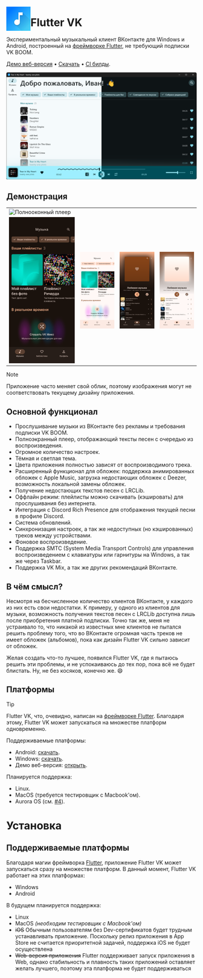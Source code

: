 <!-- markdownlint-disable-file MD029 MD033 MD041 -->

<img align="left" src="assets/icon.png" width="64" height="64" alt="Flutter VK logo"></img>

<h1 align="left">Flutter VK</h1>

Экспериментальный музыкальный клиент ВКонтакте для Windows и Android, построенный на [фреймворке Flutter](https://flutter.dev), не требующий подписки VK BOOM.

[Демо веб-версия](https://Zensonaton.github.io/FlutterVK) • [Скачать](https://github.com/Zensonaton/FlutterVK/releases) • [CI билды](https://t.me/fluttervkci).

![Главный экран на ПК](assets/readme/Desktop%20home.png)

## Демонстрация

<table>
  <tr>
    <td>
      <img src="assets/readme/Fullscreen.mp4" alt="Полнооконный плеер">
    </td>
  </tr>
  <tr>
    <td>
      <img src="assets/readme/Mobile%20home.png" alt="Главный экран на мобильных устройствах">
    </td>
    <td>
      <img src="assets/readme/Mobile%20home%20light.png" alt="Главный экран на мобильных устройствах (светлая тема)">
    </td>
    <td>
      <img src="assets/readme/Mobile%20favorites.png" alt="Экран 'любимая музыка'">
    </td>
    <td>
      <img src="assets/readme/Mobile%20favorites%20light.png" alt="Экран 'любимая музыка' (светлая тема)">
    </td>
  </tr>
</table>

> [!NOTE]
> Приложение часто меняет свой облик, поэтому изображения могут не соответствовать текущему дизайну приложения.

## Основной функционал

- Прослушивание музыки из ВКонтакте без рекламы и требования подписки VK BOOM.
- Полноэкранный плеер, отображающий тексты песен с очередью из воспроизведения.
- Огромное количество настроек.
- Тёмная и светлая тема.
- Цвета приложения полностью зависят от воспроизводимого трека.
- Расширенный функционал для обложек: поддержка анимированных обложек с Apple Music, загрузка недостающих обложек с Deezer, возможность локальной замены обложек.
- Получение недостающих текстов песен с LRCLib.
- Оффлайн режим: плейлисты можно скачивать (кэшировать) для прослушивания без интернета.
- Интеграция с Discord Rich Presence для отображения текущей песни в профиле Discord.
- Система обновлений.
- Синхронизация настроек, а так же недоступных (но кэшированных) треков между устройствами.
- Фоновое воспроизведение.
- Поддержка SMTC (System Media Transport Controls) для управления воспроизведением с клавиатуры или гарнитуры на Windows, а так же через Taskbar.
- Поддержка VK Mix, а так же других рекомендаций ВКонтакте.

## В чём смысл?

Несмотря на бесчисленное количество клиентов ВКонтакте, у каждого из них есть свои недостатки. К примеру, у одного из клиентов для музыки, возможность получения текстов песен с LRCLib доступна лишь после приобретения платной подписки. Точно так же, меня не устраивало то, что никакой из известных мне клиентов не пытался решить проблему того, что во ВКонтакте огромная часть треков не имеет обложек (альбомов), пока как дизайн Flutter VK сильно зависит от обложек.

Желая создать что-то лучшее, появился Flutter VK, где я пытаюсь решить эти проблемы, и не успокаиваюсь до тех пор, пока всё не будет блистать. Ну, не без косяков, конечно же. 😄

## Платформы

> [!TIP]
> Flutter VK, что, очевидно, написан на [фреймворке Flutter](https://flutter.dev). Благодаря этому, Flutter VK может запускаться на множестве платформ одновременно.

Поддерживаемые платформы:

- Android: [скачать](https://github.com/Zensonaton/FlutterVK/releases).
- Windows: [скачать](https://github.com/Zensonaton/FlutterVK/releases).
- Демо веб-версия: [открыть](https://Zensonaton.github.io/FlutterVK).

Планируется поддержка:

- Linux.
- MacOS (требуется тестировщик с Macbook'ом).
- Aurora OS (см. [#4](https://github.com/Zensonaton/FlutterVK/issues/4)).

# Установка

## Поддерживаемые платформы

Благодаря магии фреймворка [Flutter](https://flutter.dev/), приложение Flutter VK может запускаться сразу на множестве платформ. В данный момент, Flutter VK работает на этих платформах:

- Windows
- Android

В будущем планируется поддержка:

- Linux
- MacOS *(необходим тестировщик с Macbook'ом)*
- ~~iOS~~ Обычным пользователям без Dev-сертификатов будет трудным устанавливать приложение. Поскольку релиз приложения в App Store не считается приоритетной задачей, поддержка iOS не будет осуществлена
- ~~Web-версия приложения~~ Flutter поддерживает запуск приложения в Web, однако стабильность и плавность таких приложений оставляет желать лучшего, поэтому эта платформа не будет поддерживаться

